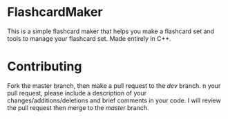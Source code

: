 # FlashcardMaker 
This is a simple flashcard maker that helps you make a flashcard set and tools to manage your flashcard set. Made entirely in C++.
# Contributing
Fork the master branch, then make a pull request to the *dev* branch. n your pull request, please include a description of your changes/additions/deletions and brief comments in your code. I will review the pull request then merge to the *master* branch.
